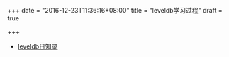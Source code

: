 +++
date = "2016-12-23T11:36:16+08:00"
title = "leveldb学习过程"
draft = true

+++


* [leveldb日知录](http://www.cnblogs.com/haippy/archive/2011/12/04/2276064.html)
